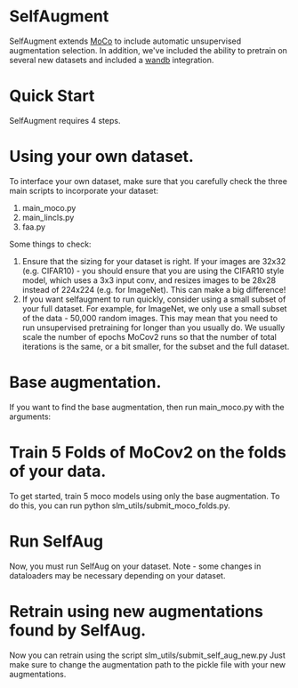 # SelfAugment

SelfAugment extends [MoCo](https://github.com/facebookresearch/moco) to include automatic unsupervised augmentation selection.
In addition, we've included the ability to pretrain on several new datasets and included a [wandb](http://wandb.ai/) integration.

# Quick Start
SelfAugment requires 4 steps. 

# Using your own dataset. 
To interface your own dataset, make sure that you carefully check the three main scripts to incorporate your dataset: 
1. main_moco.py
2. main_lincls.py
3. faa.py 

Some things to check: 
1. Ensure that the sizing for your dataset is right. If your images are 32x32 (e.g. CIFAR10) - you should ensure that you are using the CIFAR10 style model, which uses a 3x3 input conv, and resizes images to be 28x28 instead of 224x224 (e.g. for ImageNet). This can make a big difference! 
2. If you want selfaugment to run quickly, consider using a small subset of your full dataset. For example, for ImageNet, we only use a small subset of the data - 50,000 random images. This may mean that you need to run unsupervised pretraining for longer than you usually do. We usually scale the number of epochs MoCov2 runs so that the number of total iterations is the same, or a bit smaller, for the subset and the full dataset. 

# Base augmentation. 
If you want to find the base augmentation, then run main_moco.py with the arguments: 


# Train 5 Folds of MoCov2 on the folds of your data. 
To get started, train 5 moco models using only the base augmentation. 
To do this, you can run python slm_utils/submit_moco_folds.py.

# Run SelfAug
Now, you must run SelfAug on your dataset. Note - some changes in dataloaders may be necessary depending on your dataset. 


# Retrain using new augmentations found by SelfAug. 
Now you can retrain using the script slm_utils/submit_self_aug_new.py
Just make sure to change the augmentation path to the pickle file with your new augmentations. 




